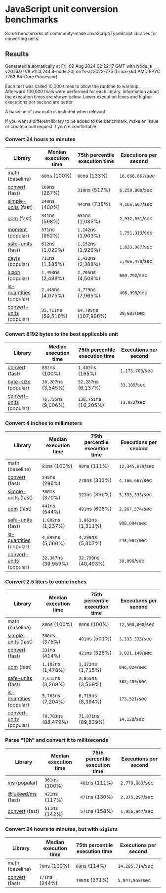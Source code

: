 # JavaScript unit conversion benchmarks

Some benchmarks of community-made JavaScript/TypeScript libraries for converting units.

## Results

<!-- beginblock(results) -->

Generated automatically at Fri, 09 Aug 2024 02:22:17 GMT with Node.js v20.16.0 (V8 v11.3.244.8-node.23) on fv-az2022-775 (Linux-x64 AMD EPYC 7763 64-Core Processor)

Each test was called 10,000 times to allow the runtime to warmup.
Afterward 100,000 trials were performed for each library.
Information about the execution times are shown below.
Lower execution times and higher executions per second are better.

A baseline of raw math is included when relevant.

If you want a different library to be added to the benchmark, make an issue or create a pull request if you're comfortable.

### Convert 24 hours to minutes

| Library                                                            | Median execution time | 75th percentile execution time | Executions per second |
| ------------------------------------------------------------------ | --------------------- | ------------------------------ | --------------------- |
| math (baseline)                                                    | `60`ns (100%)         | `80`ns (133%)                  | `16,666,667`/sec      |
| [convert](https://npmjs.com/package/convert) (fast)                | `160`ns (267%)        | `310`ns (517%)                 | `6,250,000`/sec       |
| [simple-units](https://npmjs.com/package/simple-units) (fast)      | `240`ns (400%)        | `441`ns (735%)                 | `4,166,667`/sec       |
| [uom](https://npmjs.com/package/uom) (fast)                        | `341`ns (568%)        | `651`ns (1,085%)               | `2,932,551`/sec       |
| [moment](https://npmjs.com/package/moment) (popular)               | `571`ns (952%)        | `1,142`ns (1,903%)             | `1,751,313`/sec       |
| [safe-units](https://npmjs.com/package/safe-units) (fast)          | `612`ns (1,020%)      | `1,152`ns (1,920%)             | `1,633,987`/sec       |
| [dayjs](https://npmjs.com/package/dayjs) (popular)                 | `711`ns (1,185%)      | `1,433`ns (2,388%)             | `1,406,470`/sec       |
| [luxon](https://npmjs.com/package/luxon) (popular)                 | `1,493`ns (2,488%)    | `2,705`ns (4,508%)             | `669,792`/sec         |
| [js-quantities](https://npmjs.com/package/js-quantities) (popular) | `2,445`ns (4,075%)    | `4,779`ns (7,965%)             | `408,998`/sec         |
| [convert-units](https://npmjs.com/package/convert-units) (popular) | `35,711`ns (59,518%)  | `64,799`ns (107,998%)          | `28,003`/sec          |

### Convert 8192 bytes to the best applicable unit

| Library                                                            | Median execution time | 75th percentile execution time | Executions per second |
| ------------------------------------------------------------------ | --------------------- | ------------------------------ | --------------------- |
| [convert](https://npmjs.com/package/convert) (fast)                | `852`ns (100%)        | `1,403`ns (165%)               | `1,173,709`/sec       |
| [byte-size](https://npmjs.com/package/byte-size) (popular)         | `30,207`ns (3,545%)   | `52,287`ns (6,137%)            | `33,105`/sec          |
| [convert-units](https://npmjs.com/package/convert-units) (popular) | `76,735`ns (9,006%)   | `138,751`ns (16,285%)          | `13,032`/sec          |

### Convert 4 inches to millimeters

| Library                                                            | Median execution time | 75th percentile execution time | Executions per second |
| ------------------------------------------------------------------ | --------------------- | ------------------------------ | --------------------- |
| math (baseline)                                                    | `81`ns (100%)         | `90`ns (111%)                  | `12,345,679`/sec      |
| [convert](https://npmjs.com/package/convert) (fast)                | `240`ns (296%)        | `270`ns (333%)                 | `4,166,667`/sec       |
| [simple-units](https://npmjs.com/package/simple-units) (fast)      | `300`ns (370%)        | `321`ns (396%)                 | `3,333,333`/sec       |
| [uom](https://npmjs.com/package/uom) (fast)                        | `441`ns (544%)        | `491`ns (606%)                 | `2,267,574`/sec       |
| [safe-units](https://npmjs.com/package/safe-units) (fast)          | `1,002`ns (1,237%)    | `1,062`ns (1,311%)             | `998,004`/sec         |
| [js-quantities](https://npmjs.com/package/js-quantities) (popular) | `4,099`ns (5,060%)    | `4,299`ns (5,307%)             | `243,962`/sec         |
| [convert-units](https://npmjs.com/package/convert-units) (popular) | `32,367`ns (39,959%)  | `32,799`ns (40,493%)           | `30,896`/sec          |

### Convert 2.5 liters to cubic inches

| Library                                                            | Median execution time | 75th percentile execution time | Executions per second |
| ------------------------------------------------------------------ | --------------------- | ------------------------------ | --------------------- |
| math (baseline)                                                    | `80`ns (100%)         | `80`ns (100%)                  | `12,500,000`/sec      |
| [simple-units](https://npmjs.com/package/simple-units) (fast)      | `300`ns (375%)        | `401`ns (501%)                 | `3,333,333`/sec       |
| [convert](https://npmjs.com/package/convert) (fast)                | `331`ns (414%)        | `421`ns (526%)                 | `3,021,148`/sec       |
| [uom](https://npmjs.com/package/uom) (fast)                        | `1,182`ns (1,478%)    | `1,372`ns (1,715%)             | `846,024`/sec         |
| [safe-units](https://npmjs.com/package/safe-units) (fast)          | `2,615`ns (3,269%)    | `2,855`ns (3,569%)             | `382,409`/sec         |
| [js-quantities](https://npmjs.com/package/js-quantities) (popular) | `5,763`ns (7,204%)    | `6,715`ns (8,394%)             | `173,521`/sec         |
| [convert-units](https://npmjs.com/package/convert-units) (popular) | `70,783`ns (88,479%)  | `71,871`ns (89,839%)           | `14,128`/sec          |

### Parse "10h" and convert it to milliseconds

| Library                                                   | Median execution time | 75th percentile execution time | Executions per second |
| --------------------------------------------------------- | --------------------- | ------------------------------ | --------------------- |
| [ms](https://npmjs.com/package/ms) (popular)              | `361`ns (100%)        | `401`ns (111%)                 | `2,770,083`/sec       |
| [@lukeed/ms](https://npmjs.com/package/@lukeed/ms) (fast) | `421`ns (117%)        | `471`ns (130%)                 | `2,375,297`/sec       |
| [convert](https://npmjs.com/package/convert) (fast)       | `511`ns (142%)        | `571`ns (158%)                 | `1,956,947`/sec       |

### Convert 24 hours to minutes, but with `bigint`s

| Library                                             | Median execution time | 75th percentile execution time | Executions per second |
| --------------------------------------------------- | --------------------- | ------------------------------ | --------------------- |
| math (baseline)                                     | `70`ns (100%)         | `80`ns (114%)                  | `14,285,714`/sec      |
| [convert](https://npmjs.com/package/convert) (fast) | `171`ns (244%)        | `190`ns (271%)                 | `5,847,953`/sec       |

<!-- endblock(results) -->
